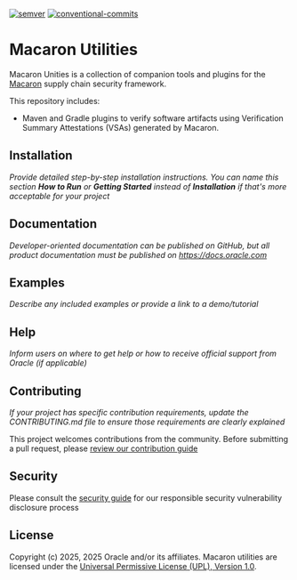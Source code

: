 [![semver](https://img.shields.io/badge/semantic%20versioning-2.0.0-yellow)](https://semver.org/) [![conventional-commits](https://img.shields.io/badge/conventional%20commits-1.0.0-yellow)](https://www.conventionalcommits.org/en/v1.0.0/)


# Macaron Utilities

Macaron Unities is a collection of companion tools and plugins for the [Macaron](https://github.com/oracle/macaron) supply chain security framework.  

This repository includes:
- Maven and Gradle plugins to verify software artifacts using Verification Summary Attestations (VSAs) generated by Macaron.

## Installation

*Provide detailed step-by-step installation instructions. You can name this section **How to Run** or **Getting Started** instead of **Installation** if that's more acceptable for your project*

## Documentation

*Developer-oriented documentation can be published on GitHub, but all product documentation must be published on <https://docs.oracle.com>*

## Examples

*Describe any included examples or provide a link to a demo/tutorial*

## Help

*Inform users on where to get help or how to receive official support from Oracle (if applicable)*

## Contributing

*If your project has specific contribution requirements, update the CONTRIBUTING.md file to ensure those requirements are clearly explained*

This project welcomes contributions from the community. Before submitting a pull request, please [review our contribution guide](./CONTRIBUTING.md)

## Security

Please consult the [security guide](./SECURITY.md) for our responsible security vulnerability disclosure process

## License

Copyright (c) 2025, 2025 Oracle and/or its affiliates.
Macaron utilities are licensed under the [Universal Permissive License (UPL), Version 1.0](./LICENSE.txt).

